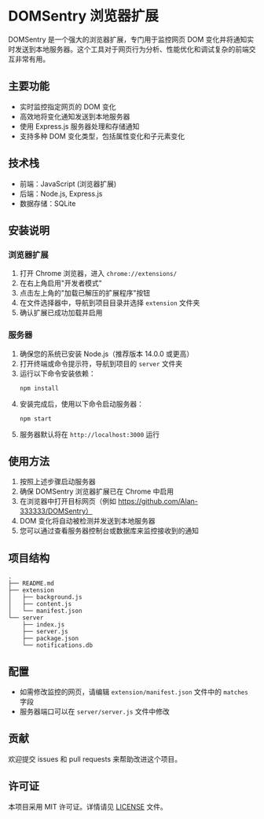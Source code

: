 # DOMSentry 浏览器扩展

DOMSentry 是一个强大的浏览器扩展，专门用于监控网页 DOM 变化并将通知实时发送到本地服务器。这个工具对于网页行为分析、性能优化和调试复杂的前端交互非常有用。

## 主要功能

- 实时监控指定网页的 DOM 变化
- 高效地将变化通知发送到本地服务器
- 使用 Express.js 服务器处理和存储通知
- 支持多种 DOM 变化类型，包括属性变化和子元素变化

## 技术栈

- 前端：JavaScript (浏览器扩展)
- 后端：Node.js, Express.js
- 数据存储：SQLite

## 安装说明

### 浏览器扩展

1. 打开 Chrome 浏览器，进入 `chrome://extensions/`
2. 在右上角启用"开发者模式"
3. 点击左上角的"加载已解压的扩展程序"按钮
4. 在文件选择器中，导航到项目目录并选择 `extension` 文件夹
5. 确认扩展已成功加载并启用

### 服务器

1. 确保您的系统已安装 Node.js（推荐版本 14.0.0 或更高）
2. 打开终端或命令提示符，导航到项目的 `server` 文件夹
3. 运行以下命令安装依赖：
   ```
   npm install
   ```
4. 安装完成后，使用以下命令启动服务器：
   ```
   npm start
   ```
5. 服务器默认将在 `http://localhost:3000` 运行

## 使用方法

1. 按照上述步骤启动服务器
2. 确保 DOMSentry 浏览器扩展已在 Chrome 中启用
3. 在浏览器中打开目标网页（例如 https://github.com/Alan-333333/DOMSentry）
4. DOM 变化将自动被检测并发送到本地服务器
5. 您可以通过查看服务器控制台或数据库来监控接收到的通知

## 项目结构

```
.
├── README.md
├── extension
│   ├── background.js
│   ├── content.js
│   └── manifest.json
└── server
    ├── index.js
    ├── server.js
    ├── package.json
    └── notifications.db
```

## 配置

- 如需修改监控的网页，请编辑 `extension/manifest.json` 文件中的 `matches` 字段
- 服务器端口可以在 `server/server.js` 文件中修改

## 贡献

欢迎提交 issues 和 pull requests 来帮助改进这个项目。

## 许可证

本项目采用 MIT 许可证。详情请见 [LICENSE](LICENSE) 文件。